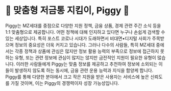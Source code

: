   # 🐷 맞춤형 저금통 지킴이, Piggy 💸
  Piggy는 MZ세대를 중점으로 다양한 지원 정책, 금융 상품, 경제 관련 주간 소식 등을 1:1 맞춤형으로 제공합니다.
  어떤 정책에 대해 인지하고 있다면 누구나 손쉽게 검색할 수 있는 세상입니다. 특히 포스트 코로나 시대가 도래하면서 비대면•디지털 사회가 주목받으며 정보의 중요성은 더욱 커지고 있습니다. 그러나 다수의 사람들, 특히 MZ세대 중에서는 각종 정책과 상품에 관심은 많지만 정보 활용 능력의 부족으로 정보에 접근하지 못하는 유형, 또는 관련 정보에 관심이 많지는 않지만 금전적인 지원이 필요한 유형이 많습니다.
  이러한 사람들에게 Piggy는 맞춤 정보를 제공하고 추천하여 정보에 소외되는 이들이 발생하지 않도록 하는 동시에, 금융 관련 운용 능력과 지식을 함양케 합니다. Piggy를 통해 다양한 분야에서 크고 작은 지원을 받은 사용자는 서비스에 높은 신뢰도를 가질 것이며, 이는 Piggy의 경쟁력이자 성장 가능성입니다.